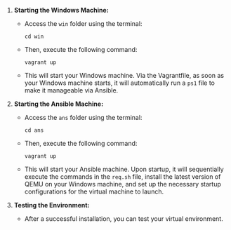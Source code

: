 1. **Starting the Windows Machine:**
   - Access the `win` folder using the terminal:
     ```
     cd win
     ```
   - Then, execute the following command:
     ```
     vagrant up
     ```
   - This will start your Windows machine. Via the Vagrantfile, as soon as your Windows machine starts, it will automatically run a `ps1` file to make it manageable via Ansible.

2. **Starting the Ansible Machine:**
   - Access the `ans` folder using the terminal:
     ```
     cd ans
     ```
   - Then, execute the following command:
     ```
     vagrant up
     ```
   - This will start your Ansible machine. Upon startup, it will sequentially execute the commands in the `req.sh` file, install the latest version of QEMU on your Windows machine, and set up the necessary startup configurations for the virtual machine to launch.

3. **Testing the Environment:**
   - After a successful installation, you can test your virtual environment.
